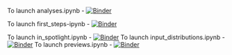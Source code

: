To launch analyses.ipynb - [![Binder](https://img.shields.io/badge/launch-analyses-blue
)](https://mybinder.org/v2/gh/HarshithaPrabhuswamy/conflowgen/main?labpath=docs%2Fnotebooks%2Fanalyses.ipynb)

To launch first_steps-ipynb - [![Binder](https://img.shields.io/badge/launch-first_steps-orange)](https://mybinder.org/v2/gh/HarshithaPrabhuswamy/conflowgen/main?labpath=docs%2Fnotebooks%2Ffirst_steps.ipynb)

To launch in_spotlight.ipynb - [![Binder](https://img.shields.io/badge/launch-in_spotlight-purple
)](https://mybinder.org/v2/gh/HarshithaPrabhuswamy/conflowgen/main?labpath=docs%2Fnotebooks%2Fin_spotlight.ipynb)
To launch input_distributions.ipynb - [![Binder](https://img.shields.io/badge/launch-input_distributions-violet
)](https://mybinder.org/v2/gh/HarshithaPrabhuswamy/conflowgen/main?labpath=docs%2Fnotebooks%2Finput_distributions.ipynb)
To launch previews.ipynb - [![Binder](https://img.shields.io/badge/launch-previews-green
)](https://mybinder.org/v2/gh/HarshithaPrabhuswamy/conflowgen/main?labpath=docs%2Fnotebooks%2Fpreviews.ipynb)
